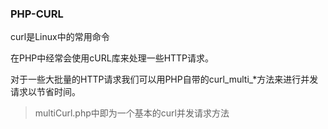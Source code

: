 ### PHP-CURL

curl是Linux中的常用命令

在PHP中经常会使用cURL库来处理一些HTTP请求。

对于一些大批量的HTTP请求我们可以用PHP自带的curl_multi_*方法来进行并发请求以节省时间。
>multiCurl.php中即为一个基本的curl并发请求方法
